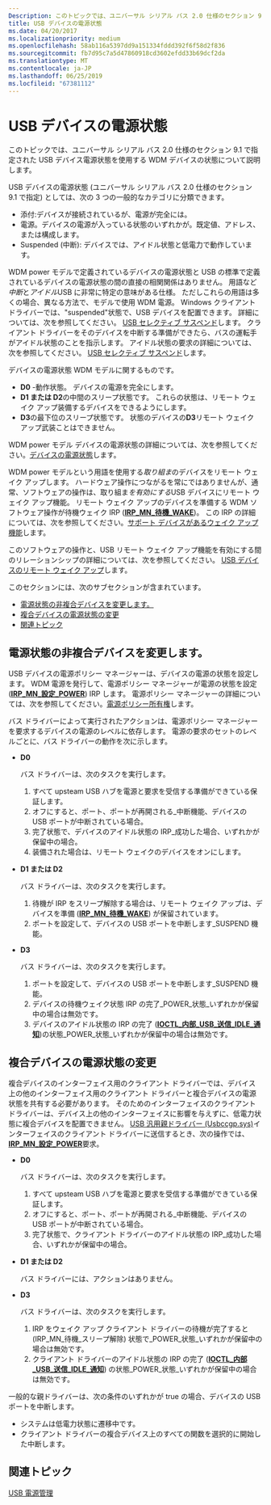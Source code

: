 ```yaml
---
Description: このトピックでは、ユニバーサル シリアル バス 2.0 仕様のセクション 9.1 で指定された USB デバイス電源状態を使用する WDM デバイスの状態について説明します。
title: USB デバイスの電源状態
ms.date: 04/20/2017
ms.localizationpriority: medium
ms.openlocfilehash: 58ab116a5397dd9a151334fddd392f6f58d2f836
ms.sourcegitcommit: fb7d95c7a5d47860918cd3602efdd33b69dcf2da
ms.translationtype: MT
ms.contentlocale: ja-JP
ms.lasthandoff: 06/25/2019
ms.locfileid: "67381112"
---
```

# <a name="usb-device-power-states"></a>USB デバイスの電源状態


このトピックでは、ユニバーサル シリアル バス 2.0 仕様のセクション 9.1 で指定された USB デバイス電源状態を使用する WDM デバイスの状態について説明します。

USB デバイスの電源状態 (ユニバーサル シリアル バス 2.0 仕様のセクション 9.1 で指定) としては、次の 3 つの一般的なカテゴリに分類できます。

-   添付:デバイスが接続されているが、電源が完全には。
-   電源。デバイスの電源が入っている状態のいずれかが。既定値、アドレス、または構成します。
-   Suspended (中断): デバイスでは、アイドル状態と低電力で動作しています。

WDM power モデルで定義されているデバイスの電源状態と USB の標準で定義されているデバイスの電源状態の間の直接の相関関係はありません。 用語など*中断*と*アイドル*USB に非常に特定の意味がある仕様。 ただしこれらの用語は多くの場合、異なる方法で、モデルで使用 WDM 電源。 Windows クライアント ドライバーでは、"suspended"状態で、USB デバイスを配置できます。 詳細については、次を参照してください。 [USB セレクティブ サスペンド](usb-selective-suspend.md)します。 クライアント ドライバーをそのデバイスを中断する準備ができたら、バスの運転手がアイドル状態のことを指示します。 アイドル状態の要求の詳細については、次を参照してください。 [USB セレクティブ サスペンド](usb-selective-suspend.md)します。

デバイスの電源状態 WDM モデルに関するものです。

-   **D0** -動作状態。 デバイスの電源を完全にします。
-   **D1 または D2**の中間のスリープ状態です。 これらの状態は、リモート ウェイク アップ装備するデバイスをできるようにします。
-   **D3**の最下位のスリープ状態です。 状態のデバイスの**D3**リモート ウェイク アップ武装ことはできません。

WDM power モデル デバイスの電源状態の詳細については、次を参照してください。[デバイスの電源状態](https://docs.microsoft.com/windows-hardware/drivers/kernel/device-power-states)します。

WDM power モデルという用語を使用する*取り組ま*のデバイスをリモート ウェイク アップします。 ハードウェア操作につながるを常にではありませんが、通常、ソフトウェアの操作は、取り組ま*を有効にする*USB デバイスにリモート ウェイク アップ機能。 リモート ウェイク アップのデバイスを準備する WDM ソフトウェア操作が待機ウェイク IRP ([**IRP\_MN\_待機\_WAKE**](https://docs.microsoft.com/windows-hardware/drivers/kernel/irp-mn-wait-wake))。 この IRP の詳細については、次を参照してください。[サポート デバイスがあるウェイク アップ機能](https://docs.microsoft.com/windows-hardware/drivers/kernel/supporting-devices-that-have-wake-up-capabilities)します。

このソフトウェアの操作と、USB リモート ウェイク アップ機能を有効にする間のリレーションシップの詳細については、次を参照してください。 [USB デバイスのリモート ウェイク アップ](remote-wakeup-of-usb-devices.md)します。

このセクションには、次のサブセクションが含まれています。

-   [電源状態の非複合デバイスを変更します。](#changing-the-power-state-of-a-non-composite-device)
-   [複合デバイスの電源状態の変更](#changing-the-power-state-of-a-composite-device)
-   [関連トピック](#related-topics)

## <a name="changing-the-power-state-of-a-non-composite-device"></a>電源状態の非複合デバイスを変更します。


USB デバイスの電源ポリシー マネージャーは、デバイスの電源の状態を設定します。 WDM 電源を発行して、電源ポリシー マネージャーが電源の状態を設定 ([**IRP\_MN\_設定\_POWER**](https://docs.microsoft.com/windows-hardware/drivers/kernel/irp-mn-set-power)) IRP します。 電源ポリシー マネージャーの詳細については、次を参照してください。[電源ポリシー所有権](https://docs.microsoft.com/windows-hardware/drivers/wdf/power-policy-ownership)します。

バス ドライバーによって実行されたアクションは、電源ポリシー マネージャーを要求するデバイスの電源のレベルに依存します。 電源の要求のセットのレベルごとに、バス ドライバーの動作を次に示します。

-   **D0**

    バス ドライバーは、次のタスクを実行します。

    1.  すべて upsteam USB ハブを電源と要求を受信する準備ができている保証します。
    2.  オフにすると、ポート、ポートが再開される\_中断機能、デバイスの USB ポートが中断されている場合。
    3.  完了状態で、デバイスのアイドル状態の IRP\_成功した場合、いずれかが保留中の場合。
    4.  装備された場合は、リモート ウェイクのデバイスをオンにします。
-   **D1 または D2**

    バス ドライバーは、次のタスクを実行します。

    1.  待機が IRP をスリープ解除する場合は、リモート ウェイク アップは、デバイスを準備 ([**IRP\_MN\_待機\_WAKE**](https://docs.microsoft.com/windows-hardware/drivers/kernel/irp-mn-wait-wake)) が保留されています。
    2.  ポートを設定して、デバイスの USB ポートを中断します\_SUSPEND 機能。
-   **D3**

    バス ドライバーは、次のタスクを実行します。

    1.  ポートを設定して、デバイスの USB ポートを中断します\_SUSPEND 機能。
    2.  デバイスの待機ウェイク状態 IRP の完了\_POWER\_状態\_いずれかが保留中の場合は無効です。
    3.  デバイスのアイドル状態の IRP の完了 ([**IOCTL\_内部\_USB\_送信\_IDLE\_通知**](https://docs.microsoft.com/windows-hardware/drivers/ddi/content/usbioctl/ni-usbioctl-ioctl_internal_usb_submit_idle_notification))の状態\_POWER\_状態\_いずれかが保留中の場合は無効です。

## <a name="changing-the-power-state-of-a-composite-device"></a>複合デバイスの電源状態の変更


複合デバイスのインターフェイス用のクライアント ドライバーでは、デバイス上の他のインターフェイス用のクライアント ドライバーと複合デバイスの電源状態を共有する必要があります。 そのためのインターフェイスのクライアント ドライバーは、デバイス上の他のインターフェイスに影響を与えずに、低電力状態に複合デバイスを配置できません。 [USB 汎用親ドライバー (Usbccgp.sys)](usb-common-class-generic-parent-driver.md)インターフェイスのクライアント ドライバーに送信するとき、次の操作では、 [ **IRP\_MN\_設定\_POWER**](https://docs.microsoft.com/windows-hardware/drivers/kernel/irp-mn-set-power)要求。

-   **D0**

    バス ドライバーは、次のタスクを実行します。

    1.  すべて upsteam USB ハブを電源と要求を受信する準備ができている保証します。
    2.  オフにすると、ポート、ポートが再開される\_中断機能、デバイスの USB ポートが中断されている場合。
    3.  完了状態で、クライアント ドライバーのアイドル状態の IRP\_成功した場合、いずれかが保留中の場合。
-   **D1 または D2**

    バス ドライバーには、アクションはありません。

-   **D3**

    バス ドライバーは、次のタスクを実行します。

    1.  IRP をウェイク アップ クライアント ドライバーの待機が完了すると (IRP\_MN\_待機\_スリープ解除) 状態で\_POWER\_状態\_いずれかが保留中の場合は無効です。
    2.  クライアント ドライバーのアイドル状態の IRP の完了 ([**IOCTL\_内部\_USB\_送信\_IDLE\_通知**](https://docs.microsoft.com/windows-hardware/drivers/ddi/content/usbioctl/ni-usbioctl-ioctl_internal_usb_submit_idle_notification)) の状態\_POWER\_状態\_いずれかが保留中の場合は無効です。

一般的な親ドライバーは、次の条件のいずれかが true の場合、デバイスの USB ポートを中断します。

-   システムは低電力状態に遷移中です。
-   クライアント ドライバーの複合デバイス上のすべての関数を選択的に開始した中断します。

## <a name="related-topics"></a>関連トピック
[USB 電源管理](usb-power-management.md)  



